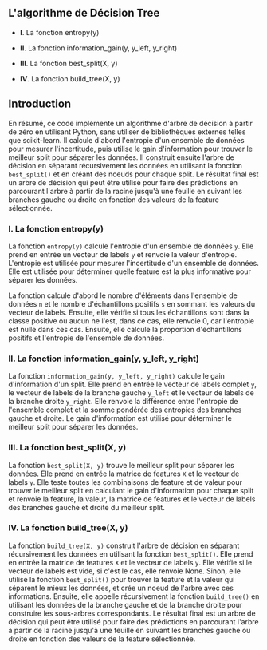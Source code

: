 ## L'algorithme de Décision Tree

- **I**. La fonction entropy(y)

- **II**. La fonction information_gain(y, y_left, y_right)

- **III**. La fonction best_split(X, y)

- **IV**. La fonction build_tree(X, y)

## Introduction

En résumé, ce code implémente un algorithme d'arbre de décision à partir de zéro en utilisant Python, sans utiliser de bibliothèques externes telles que scikit-learn. Il calcule d'abord l'entropie d'un ensemble de données pour mesurer l'incertitude, puis utilise le gain d'information pour trouver le meilleur split pour séparer les données. Il construit ensuite l'arbre de décision en séparant récursivement les données en utilisant la fonction `best_split()` et en créant des noeuds pour chaque split. Le résultat final est un arbre de décision qui peut être utilisé pour faire des prédictions en parcourant l'arbre à partir de la racine jusqu'à une feuille en suivant les branches gauche ou droite en fonction des valeurs de la feature sélectionnée.

### I. La fonction entropy(y)

La fonction `entropy(y)` calcule l'entropie d'un ensemble de données `y`. Elle prend en entrée un vecteur de labels `y` et renvoie la valeur d'entropie. L'entropie est utilisée pour mesurer l'incertitude d'un ensemble de données. Elle est utilisée pour déterminer quelle feature est la plus informative pour séparer les données.

La fonction calcule d'abord le nombre d'éléments dans l'ensemble de données `n` et le nombre d'échantillons positifs `s` en sommant les valeurs du vecteur de labels. Ensuite, elle vérifie si tous les échantillons sont dans la classe positive ou aucun ne l'est, dans ce cas, elle renvoie 0, car l'entropie est nulle dans ces cas. Ensuite, elle calcule la proportion d'échantillons positifs et l'entropie de l'ensemble de données.

### II. La fonction information_gain(y, y_left, y_right)

La fonction `information_gain(y, y_left, y_right)` calcule le gain d'information d'un split. Elle prend en entrée le vecteur de labels complet `y`, le vecteur de labels de la branche gauche `y_left` et le vecteur de labels de la branche droite `y_right`. Elle renvoie la différence entre l'entropie de l'ensemble complet et la somme pondérée des entropies des branches gauche et droite. Le gain d'information est utilisé pour déterminer le meilleur split pour séparer les données.

### III. La fonction best_split(X, y)

La fonction `best_split(X, y)` trouve le meilleur split pour séparer les données. Elle prend en entrée la matrice de features `X` et le vecteur de labels `y`. Elle teste toutes les combinaisons de feature et de valeur pour trouver le meilleur split en calculant le gain d'information pour chaque split et renvoie la feature, la valeur, la matrice de features et le vecteur de labels des branches gauche et droite du meilleur split.

### IV. La fonction build_tree(X, y)

La fonction `build_tree(X, y)` construit l'arbre de décision en séparant récursivement les données en utilisant la fonction `best_split()`. Elle prend en entrée la matrice de features `X` et le vecteur de labels `y`. Elle vérifie si le vecteur de labels est vide, si c'est le cas, elle renvoie None. Sinon, elle utilise la fonction `best_split()` pour trouver la feature et la valeur qui séparent le mieux les données, et crée un noeud de l'arbre avec ces informations. Ensuite, elle appelle récursivement la fonction `build_tree()` en utilisant les données de la branche gauche et de la branche droite pour construire les sous-arbres correspondants. Le résultat final est un arbre de décision qui peut être utilisé pour faire des prédictions en parcourant l'arbre à partir de la racine jusqu'à une feuille en suivant les branches gauche ou droite en fonction des valeurs de la feature sélectionnée.